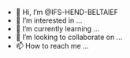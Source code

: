 - 👋 Hi, I’m @IFS-HEND-BELTAIEF
- 👀 I’m interested in ...
- 🌱 I’m currently learning ...
- 💞️ I’m looking to collaborate on ...
- 📫 How to reach me ...

<!---
IFS-HEND-BELTAIEF/IFS-HEND-BELTAIEF is a ✨ special ✨ repository because its `README.md` (this file) appears on your GitHub profile.
You can click the Preview link to take a look at your changes.
--->
